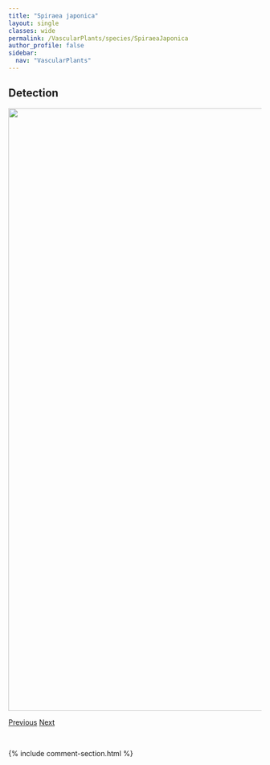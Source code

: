 ```yaml
---
title: "Spiraea japonica"
layout: single
classes: wide
permalink: /VascularPlants/species/SpiraeaJaponica
author_profile: false
sidebar:
  nav: "VascularPlants"
---
```


<h2>Detection</h2>

<a href="https://drive.google.com/uc?export=view&id=1ac_gk-ZRkFFA1NQC5ljEBGVsgTXAsTBH">
<img src="https://drive.google.com/uc?export=view&id=1ac_gk-ZRkFFA1NQC5ljEBGVsgTXAsTBH" height = "1200" width = "800">
</a>


<a href="/DevelopmentWebsite/VascularPlants/species/SpiraeaAlba" class="pagination--pager" title="Spiraea alba">Previous</a> <a href="/DevelopmentWebsite/VascularPlants/species/SpiraeaLucida" class="pagination--pager" title="Spiraea lucida">Next</a>

<p>&nbsp;</p>

{% include comment-section.html %}
